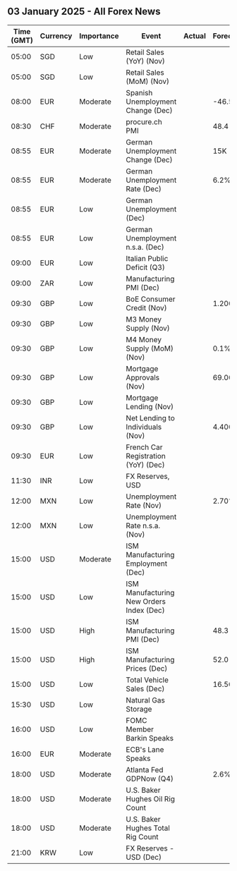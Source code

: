 ## 03 January 2025 - All Forex News

| Time (GMT) | Currency | Importance | Event | Actual | Forecast | Previous |
|------|----------|------------|-------|--------|----------|----------|
| 05:00 | SGD | Low | Retail Sales (YoY) (Nov) |  |  | 2.2% |
| 05:00 | SGD | Low | Retail Sales (MoM) (Nov) |  |  | 0.1% |
| 08:00 | EUR | Moderate | Spanish Unemployment Change (Dec) |  | -46.5K | -16.0K |
| 08:30 | CHF | Moderate | procure.ch PMI |  | 48.4 | 48.5 |
| 08:55 | EUR | Moderate | German Unemployment Change (Dec) |  | 15K | 7K |
| 08:55 | EUR | Moderate | German Unemployment Rate (Dec) |  | 6.2% | 6.1% |
| 08:55 | EUR | Low | German Unemployment (Dec) |  |  | 2.860M |
| 08:55 | EUR | Low | German Unemployment n.s.a. (Dec) |  |  | 2.774M |
| 09:00 | EUR | Low | Italian Public Deficit (Q3) |  |  | 3.4% |
| 09:00 | ZAR | Low | Manufacturing PMI (Dec) |  |  | 48.1 |
| 09:30 | GBP | Low | BoE Consumer Credit (Nov) |  | 1.200B | 1.098B |
| 09:30 | GBP | Low | M3 Money Supply (Nov) |  |  | 3,076.3B |
| 09:30 | GBP | Low | M4 Money Supply (MoM) (Nov) |  | 0.1% | -0.1% |
| 09:30 | GBP | Low | Mortgage Approvals (Nov) |  | 69.00K | 68.30K |
| 09:30 | GBP | Low | Mortgage Lending (Nov) |  |  | 3.44B |
| 09:30 | GBP | Low | Net Lending to Individuals (Nov) |  | 4.400B | 4.532B |
| 09:30 | EUR | Low | French Car Registration (YoY) (Dec) |  |  | -12.7% |
| 11:30 | INR | Low | FX Reserves, USD |  |  | 644.39B |
| 12:00 | MXN | Low | Unemployment Rate (Nov) |  | 2.70% | 2.50% |
| 12:00 | MXN | Low | Unemployment Rate n.s.a. (Nov) |  |  | 2.50% |
| 15:00 | USD | Moderate | ISM Manufacturing Employment (Dec) |  |  | 48.1 |
| 15:00 | USD | Low | ISM Manufacturing New Orders Index (Dec) |  |  | 50.4 |
| 15:00 | USD | High | ISM Manufacturing PMI (Dec) |  | 48.3 | 48.4 |
| 15:00 | USD | High | ISM Manufacturing Prices (Dec) |  | 52.0 | 50.3 |
| 15:00 | USD | Low | Total Vehicle Sales (Dec) |  | 16.50M | 16.50M |
| 15:30 | USD | Low | Natural Gas Storage |  |  | -93B |
| 16:00 | USD | Low | FOMC Member Barkin Speaks |  |  |  |
| 16:00 | EUR | Moderate | ECB's Lane Speaks |  |  |  |
| 18:00 | USD | Moderate | Atlanta Fed GDPNow (Q4) |  | 2.6% | 2.6% |
| 18:00 | USD | Moderate | U.S. Baker Hughes Oil Rig Count |  |  | 483 |
| 18:00 | USD | Moderate | U.S. Baker Hughes Total Rig Count |  |  | 589 |
| 21:00 | KRW | Low | FX Reserves - USD (Dec) |  |  | 415.39B |
